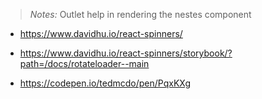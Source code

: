 > <i>Notes: </i> Outlet  help in rendering the nestes component 

- https://www.davidhu.io/react-spinners/

- https://www.davidhu.io/react-spinners/storybook/?path=/docs/rotateloader--main 
- https://codepen.io/tedmcdo/pen/PqxKXg